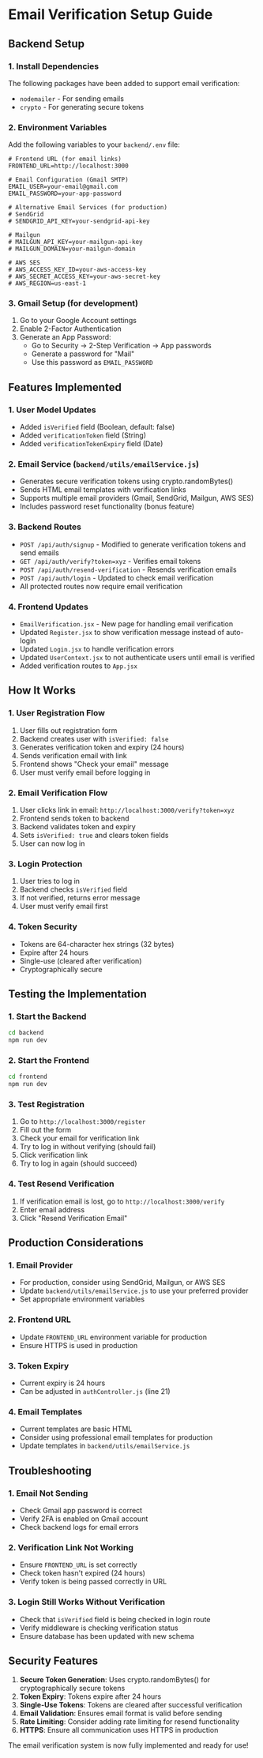 # Email Verification Setup Guide

## Backend Setup

### 1. Install Dependencies
The following packages have been added to support email verification:
- `nodemailer` - For sending emails
- `crypto` - For generating secure tokens

### 2. Environment Variables
Add the following variables to your `backend/.env` file:

```env
# Frontend URL (for email links)
FRONTEND_URL=http://localhost:3000

# Email Configuration (Gmail SMTP)
EMAIL_USER=your-email@gmail.com
EMAIL_PASSWORD=your-app-password

# Alternative Email Services (for production)
# SendGrid
# SENDGRID_API_KEY=your-sendgrid-api-key

# Mailgun
# MAILGUN_API_KEY=your-mailgun-api-key
# MAILGUN_DOMAIN=your-mailgun-domain

# AWS SES
# AWS_ACCESS_KEY_ID=your-aws-access-key
# AWS_SECRET_ACCESS_KEY=your-aws-secret-key
# AWS_REGION=us-east-1
```

### 3. Gmail Setup (for development)
1. Go to your Google Account settings
2. Enable 2-Factor Authentication
3. Generate an App Password:
   - Go to Security → 2-Step Verification → App passwords
   - Generate a password for "Mail"
   - Use this password as `EMAIL_PASSWORD`

## Features Implemented

### 1. User Model Updates
- Added `isVerified` field (Boolean, default: false)
- Added `verificationToken` field (String)
- Added `verificationTokenExpiry` field (Date)

### 2. Email Service (`backend/utils/emailService.js`)
- Generates secure verification tokens using crypto.randomBytes()
- Sends HTML email templates with verification links
- Supports multiple email providers (Gmail, SendGrid, Mailgun, AWS SES)
- Includes password reset functionality (bonus feature)

### 3. Backend Routes
- `POST /api/auth/signup` - Modified to generate verification tokens and send emails
- `GET /api/auth/verify?token=xyz` - Verifies email tokens
- `POST /api/auth/resend-verification` - Resends verification emails
- `POST /api/auth/login` - Updated to check email verification
- All protected routes now require email verification

### 4. Frontend Updates
- `EmailVerification.jsx` - New page for handling email verification
- Updated `Register.jsx` to show verification message instead of auto-login
- Updated `Login.jsx` to handle verification errors
- Updated `UserContext.jsx` to not authenticate users until email is verified
- Added verification routes to `App.jsx`

## How It Works

### 1. User Registration Flow
1. User fills out registration form
2. Backend creates user with `isVerified: false`
3. Generates verification token and expiry (24 hours)
4. Sends verification email with link
5. Frontend shows "Check your email" message
6. User must verify email before logging in

### 2. Email Verification Flow
1. User clicks link in email: `http://localhost:3000/verify?token=xyz`
2. Frontend sends token to backend
3. Backend validates token and expiry
4. Sets `isVerified: true` and clears token fields
5. User can now log in

### 3. Login Protection
1. User tries to log in
2. Backend checks `isVerified` field
3. If not verified, returns error message
4. User must verify email first

### 4. Token Security
- Tokens are 64-character hex strings (32 bytes)
- Expire after 24 hours
- Single-use (cleared after verification)
- Cryptographically secure

## Testing the Implementation

### 1. Start the Backend
```bash
cd backend
npm run dev
```

### 2. Start the Frontend
```bash
cd frontend
npm run dev
```

### 3. Test Registration
1. Go to `http://localhost:3000/register`
2. Fill out the form
3. Check your email for verification link
4. Try to log in without verifying (should fail)
5. Click verification link
6. Try to log in again (should succeed)

### 4. Test Resend Verification
1. If verification email is lost, go to `http://localhost:3000/verify`
2. Enter email address
3. Click "Resend Verification Email"

## Production Considerations

### 1. Email Provider
- For production, consider using SendGrid, Mailgun, or AWS SES
- Update `backend/utils/emailService.js` to use your preferred provider
- Set appropriate environment variables

### 2. Frontend URL
- Update `FRONTEND_URL` environment variable for production
- Ensure HTTPS is used in production

### 3. Token Expiry
- Current expiry is 24 hours
- Can be adjusted in `authController.js` (line 21)

### 4. Email Templates
- Current templates are basic HTML
- Consider using professional email templates for production
- Update templates in `backend/utils/emailService.js`

## Troubleshooting

### 1. Email Not Sending
- Check Gmail app password is correct
- Verify 2FA is enabled on Gmail account
- Check backend logs for email errors

### 2. Verification Link Not Working
- Ensure `FRONTEND_URL` is set correctly
- Check token hasn't expired (24 hours)
- Verify token is being passed correctly in URL

### 3. Login Still Works Without Verification
- Check that `isVerified` field is being checked in login route
- Verify middleware is checking verification status
- Ensure database has been updated with new schema

## Security Features

1. **Secure Token Generation**: Uses crypto.randomBytes() for cryptographically secure tokens
2. **Token Expiry**: Tokens expire after 24 hours
3. **Single-Use Tokens**: Tokens are cleared after successful verification
4. **Email Validation**: Ensures email format is valid before sending
5. **Rate Limiting**: Consider adding rate limiting for resend functionality
6. **HTTPS**: Ensure all communication uses HTTPS in production

The email verification system is now fully implemented and ready for use!
